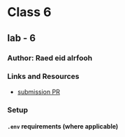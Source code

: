 # Class 6

## lab - 6

### Author: Raed eid alrfooh

### Links and Resources

- [submission PR](https://github.com/raed-401-advanced-javascript/simple-api/pull/1)


### Setup

#### `.env` requirements (where applicable)





